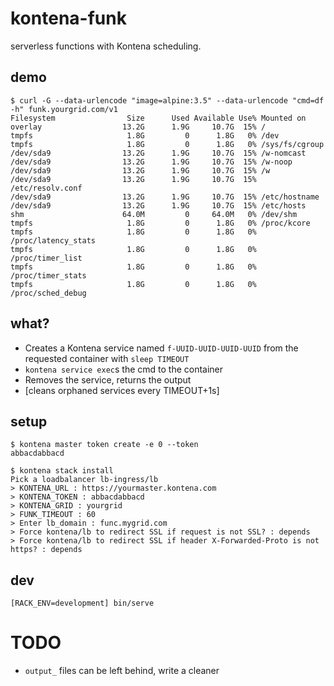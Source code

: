 # kontena-funk

serverless functions with Kontena scheduling.

## demo

```
$ curl -G --data-urlencode "image=alpine:3.5" --data-urlencode "cmd=df -h" funk.yourgrid.com/v1
Filesystem                Size      Used Available Use% Mounted on
overlay                  13.2G      1.9G     10.7G  15% /
tmpfs                     1.8G         0      1.8G   0% /dev
tmpfs                     1.8G         0      1.8G   0% /sys/fs/cgroup
/dev/sda9                13.2G      1.9G     10.7G  15% /w-nomcast
/dev/sda9                13.2G      1.9G     10.7G  15% /w-noop
/dev/sda9                13.2G      1.9G     10.7G  15% /w
/dev/sda9                13.2G      1.9G     10.7G  15% /etc/resolv.conf
/dev/sda9                13.2G      1.9G     10.7G  15% /etc/hostname
/dev/sda9                13.2G      1.9G     10.7G  15% /etc/hosts
shm                      64.0M         0     64.0M   0% /dev/shm
tmpfs                     1.8G         0      1.8G   0% /proc/kcore
tmpfs                     1.8G         0      1.8G   0% /proc/latency_stats
tmpfs                     1.8G         0      1.8G   0% /proc/timer_list
tmpfs                     1.8G         0      1.8G   0% /proc/timer_stats
tmpfs                     1.8G         0      1.8G   0% /proc/sched_debug
```

## what?

- Creates a Kontena service named `f-UUID-UUID-UUID-UUID` from the requested container with `sleep TIMEOUT`
- `kontena service exec`s the cmd to the container
- Removes the service, returns the output
- [cleans orphaned services every TIMEOUT+1s]

## setup

```
$ kontena master token create -e 0 --token
abbacdabbacd

$ kontena stack install
Pick a loadbalancer lb-ingress/lb
> KONTENA_URL : https://yourmaster.kontena.com
> KONTENA_TOKEN : abbacdabbacd
> KONTENA_GRID : yourgrid
> FUNK_TIMEOUT : 60
> Enter lb_domain : func.mygrid.com
> Force kontena/lb to redirect SSL if request is not SSL? : depends
> Force kontena/lb to redirect SSL if header X-Forwarded-Proto is not https? : depends
```

## dev

```
[RACK_ENV=development] bin/serve
```

# TODO

- `output_` files can be left behind, write a cleaner
